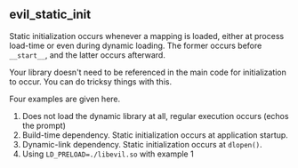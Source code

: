 ## evil_static_init

Static initialization occurs whenever a mapping is loaded, either at process load-time or even during dynamic loading.  The former occurs before `__start__`, and the latter occurs afterward.

Your library doesn't need to be referenced in the main code for initialization to occur.  You can do tricksy things with this.


Four examples are given here.
1. Does not load the dynamic library at all, regular execution occurs (echos the prompt)
2. Build-time dependency.  Static initialization occurs at application startup.
3. Dynamic-link dependency.  Static initialization occurs at `dlopen()`.
4. Using `LD_PRELOAD=./libevil.so` with example 1
